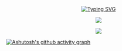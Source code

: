 
<div align="center">

  <!-- dynamic typing effect 动态打字效果 -->
  <div align="center">
         <a href="https://blog.sunguoqi.com/">
      <img src="https://readme-typing-svg.demolab.com?font=Fira+Code&pause=1000&width=435&lines=工作再忙，也要记得开心;祝您今天愉快!&center=true&size=27" alt="Typing SVG" />
    </ a>
  </div>

  <!-- knock code pictures 敲代码的图片 -->
  <img src="https://cdn.jsdelivr.net/gh/sun0225SUN/sun0225SUN/assets/images/coding.gif" /><br>

<!-- just img 图片 -->
<img src="https://cdn.jsdelivr.net/gh/sun0225SUN/sun0225SUN/assets/images/icon.png" /></div>

[![Ashutosh's github activity graph](https://github-readme-activity-graph.cyclic.app/graph?username=networkzfh&theme=dracula)](https://github.com/ashutosh00710/github-readme-activity-graph)
